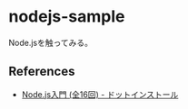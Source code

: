 # nodejs-sample

Node.jsを触ってみる。


## References
* [Node.js入門 (全16回) - ドットインストール](http://dotinstall.com/lessons/basic_nodejs)